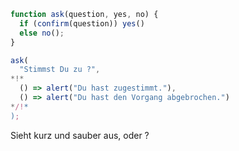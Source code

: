 
```js run
function ask(question, yes, no) {
  if (confirm(question)) yes()
  else no();
}

ask(
  "Stimmst Du zu ?",
*!*
  () => alert("Du hast zugestimmt."),
  () => alert("Du hast den Vorgang abgebrochen.")
*/!*
);
```

Sieht kurz und sauber aus, oder ?
